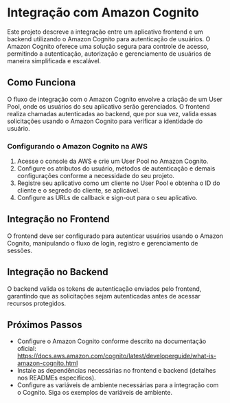 # Integração com Amazon Cognito

Este projeto descreve a integração entre um aplicativo frontend e um backend utilizando o Amazon Cognito para autenticação de usuários. O Amazon Cognito oferece uma solução segura para controle de acesso, permitindo a autenticação, autorização e gerenciamento de usuários de maneira simplificada e escalável.

## Como Funciona

O fluxo de integração com o Amazon Cognito envolve a criação de um User Pool, onde os usuários do seu aplicativo serão gerenciados. O frontend realiza chamadas autenticadas ao backend, que por sua vez, valida essas solicitações usando o Amazon Cognito para verificar a identidade do usuário.

### Configurando o Amazon Cognito na AWS

1. Acesse o console da AWS e crie um User Pool no Amazon Cognito.
2. Configure os atributos do usuário, métodos de autenticação e demais configurações conforme a necessidade do seu projeto.
3. Registre seu aplicativo como um cliente no User Pool e obtenha o ID do cliente e o segredo do cliente, se aplicável.
4. Configure as URLs de callback e sign-out para o seu aplicativo.

## Integração no Frontend

O frontend deve ser configurado para autenticar usuários usando o Amazon Cognito, manipulando o fluxo de login, registro e gerenciamento de sessões. 

## Integração no Backend

O backend valida os tokens de autenticação enviados pelo frontend, garantindo que as solicitações sejam autenticadas antes de acessar recursos protegidos.

## Próximos Passos

- Configure o Amazon Cognito conforme descrito na documentação oficial: https://docs.aws.amazon.com/cognito/latest/developerguide/what-is-amazon-cognito.html
- Instale as dependências necessárias no frontend e backend (detalhes nos READMEs específicos).
- Configure as variáveis de ambiente necessárias para a integração com o Cognito. Siga os exemplos de variáveis de ambiente.
